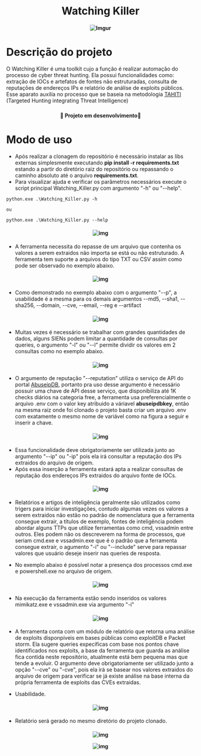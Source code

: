 <h1 align="center" >Watching Killer</h1>

<h4 align="center">

 ![Imgur](https://i.imgur.com/AAoJIuV.jpg)

</h4>

<h1>Descrição do projeto</h1>

O Watching Killer é uma toolkit cujo a função é realizar automação do processo de cyber threat hunting. Ela possui funcionalidades como: extração de IOCs e artefatos de fontes não estruturadas, consulta de reputações de endereços IPs e relatório de análise de exploits públicos. Esse aparato auxilía no processo que se baseia na metodologia <a href="https://www.betaalvereniging.nl/en/safety/tahiti/" target="_blank">TAHITI</a> (Targeted Hunting integrating Threat Intelligence)

<h3></h3>


<h4 align="center">
  
   :construction: Projeto em desenvolvimento:construction:

</h4>

<h3></h3>

<!-- Modo de uso-->

<h1>Modo de uso</h1>

* Após realizar a clonagem do repositório é necessário instalar as libs externas simplesmente executando **pip install -r requirements.txt** estando a partir do diretório raiz do repositório ou repassando o caminho absoluto até o arquivo **requirements.txt**.
* Para visualizar ajuda e verificar os parâmetros necessários execute o script principal Watching_Killer.py com argumento "-h" ou "--help".

```
python.exe .\Watching_Killer.py -h

ou 

python.exe .\Watching_Killer.py --help

```
<h4 align="center">

![img](https://i.imgur.com/29zIWlb.png)

</h4>

* A ferramenta necessita do repasse de um arquivo que contenha os valores a serem extraidos não importa se está ou não estruturado. A ferramenta tem suporte a arquivos do tipo TXT ou CSV assim como pode ser observado no exemplo abaixo.

<h4 align="center">

![img](https://i.imgur.com/TMFtz5i.png)

</h4>

* Como demonstrado no exemplo abaixo com o argumento "--p", a usabilidade é a mesma para os demais argumentos --md5, --sha1, --sha256, --domain, --cve, --email, --reg e --artifact 

<h4 align="center">

![img](https://i.imgur.com/uBMUlM3.png)

</h4>
 
 * Muitas vezes é necessário se trabalhar com grandes quantidades de dados, alguns SIENs podem limitar a quantidade de consultas por queries, o argumento "-l" ou "--l" permite dividir os valores em 2 consultas como no exemplo abaixo.

<h4 align="center">
 
![img](https://i.imgur.com/sCeY7Gz.png)

</h4>

* O argumento de reputação "--reputation" utiliza o serviço de API do portal <a href="https://docs.abuseipdb.com/#introduction" target="_blank">AbuseipDB</a>, portanto pra uso desse argumento é necessário possuir uma chave de API desse serviço, que disponibiliza até 1K checks diários na categoria free, a ferramenta usa preferencialmente o arquivo .env com o valor key atribuido a váriavel **abuseipdbkey**, então na mesma raiz onde foi clonado o projeto basta criar um arquivo .env com exatamente o mesmo nome de variável como na figura a seguir e inserir a chave.

<h4 align="center">

![img](https://i.imgur.com/Z5q8k6y.png)

</h4>

* Essa funcionalidade deve obrigatoriamente ser utilizada junto ao argumento "--ip" ou "-ip" pois ela irá consultar a reputação dos IPs extraidos do arquivo de origem.
* Após essa inserção a ferramenta estará apta a realizar consultas de reputação dos endereços IPs extraidos do arquivo fonte de IOCs.

<h4 align="center">

![img](https://i.imgur.com/3xwtlsg.png)

</h4>
 
* Relatórios e artigos de inteligência geralmente são utilizados como trigers para iniciar investigações, contudo algumas vezes os valores a serem extraidos não estão no padrão de nomenclatura que a ferramenta consegue extrair, a títulos de exemplo, fontes de inteligência podem abordar alguns TTPs que utilize ferramentas como cmd, vssadmin entre outros. Eles podem não os descreverem na forma de processos, que seriam cmd.exe e vssadmin.exe que é o padrão que a ferramenta consegue extrair, o agumento "-i" ou "--include" serve para repassar valores que usuário deseje inserir nas queries de resposta.

* No exemplo abaixo é possível notar a presença dos processos cmd.exe e powershell.exe no arquivo de origem.

<h4 align="center">

 ![img](https://i.imgur.com/qTnO4iH.png)

 </h4>

* Na execução da ferramenta estão sendo inseridos os valores mimikatz.exe e vssadmin.exe via argumento "-i" 

<h4 align="center">
 
![img](https://i.imgur.com/s7wuXIn.png)

</h4>

* A ferramenta conta com um módulo de relatório que retorna uma análise de exploits disponpiveis em bases públicas como exploitDB e Packet storm. Ela sugere queries expecíficas com base nos pontos chave identificados nos exploits, a base da ferramenta que guarda as análise fica contida neste repositório, atualmente está bem pequena mas que tende a evoluir. O argumento deve obrigatoriamente ser utilizado junto a opção "--cve" ou "-cve", pois ela irá se basear nos valores extraidos do arquivo de origem para verificar se já existe análise na base interna da própria ferramenta de exploits das CVEs extraidas.

* Usabilidade.

<h4 align="center">

![img](https://i.imgur.com/bFGbF5w.png)

</h4>

* Relatório será gerado no mesmo diretório do projeto clonado.

<h4 align="center">
 
![img](https://i.imgur.com/4kD0BJI.png)

![img](https://i.imgur.com/0sOMNz5.png)

</h4>



